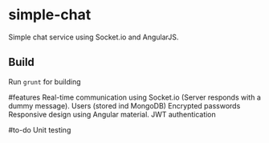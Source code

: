 # simple-chat
Simple chat service using Socket.io and AngularJS.

## Build
Run `grunt` for building

#features
Real-time communication using Socket.io (Server responds with a dummy message).
Users (stored ind MongoDB)
Encrypted passwords
Responsive design using Angular material.
JWT authentication 

#to-do
Unit testing

